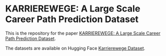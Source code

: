 # KARRIEREWEGE: A Large Scale Career Path Prediction Dataset
This is the repository for the paper [KARRIEREWEGE: A Large Scale Career Path Prediction Dataset](https://arxiv.org/abs/2412.14612).

The datasets are available on Hugging Face [Karrierewege Dataset](https://huggingface.co/datasets/ElenaSenger/Karrierewege).


